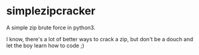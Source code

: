 # simplezipcracker

A simple zip brute force in python3.

I know, there's a lot of better ways to crack a zip, but don't be a douch and let the boy learn how to code ;)
